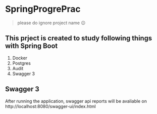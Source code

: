 # SpringProgrePrac 
> please do ignore project name 😉
## This prject is created to study following things with Spring Boot

1. Docker
2. Postgres
3. Audit
4. Swagger 3 



## Swagger 3

After running the application, swagger api reports will be avaliable on http://localhost:8080/swagger-ui/index.html


